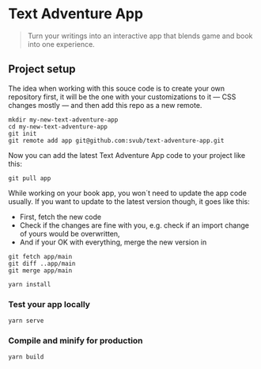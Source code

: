 # Text Adventure App

> Turn your writings into an interactive app that blends game and book into one experience.

## Project setup

The idea when working with this souce code is to create your own repository first, it will be the one with your customizations to it &mdash; CSS changes mostly &mdash; and then add this repo as a new remote.
```
mkdir my-new-text-adventure-app
cd my-new-text-adventure-app
git init
git remote add app git@github.com:svub/text-adventure-app.git
```

Now you can add the latest Text Adventure App code to your project like this:
```
git pull app
```

While working on your book app, you won´t need to update the app code usually. If you want to update to the latest version though, it goes like this:
* First, fetch the new code
* Check if the changes are fine with you, e.g. check if an import change of yours would be overwritten, 
* And if your OK with everything, merge the new version in
```
git fetch app/main
git diff ..app/main
git merge app/main
```

```
yarn install
```

### Test your app locally
```
yarn serve
```

### Compile and minify for production
```
yarn build
```
